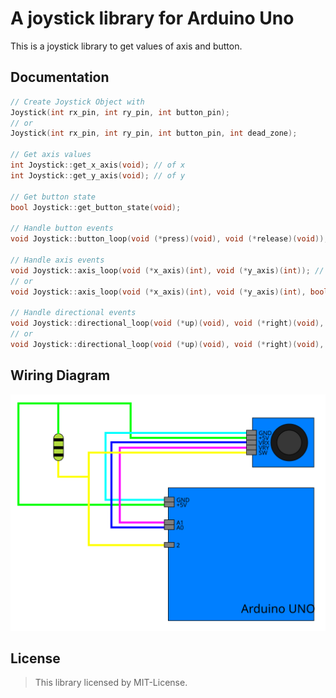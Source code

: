 # A joystick library for Arduino Uno

This is a joystick library to get values of axis and button.

## Documentation

```cpp
// Create Joystick Object with
Joystick(int rx_pin, int ry_pin, int button_pin);
// or
Joystick(int rx_pin, int ry_pin, int button_pin, int dead_zone);

// Get axis values
int Joystick::get_x_axis(void); // of x
int Joystick::get_y_axis(void); // of y

// Get button state
bool Joystick::get_button_state(void);

// Handle button events
void Joystick::button_loop(void (*press)(void), void (*release)(void));

// Handle axis events
void Joystick::axis_loop(void (*x_axis)(int), void (*y_axis)(int)); // new_events_only=false
// or
void Joystick::axis_loop(void (*x_axis)(int), void (*y_axis)(int), bool new_events_only);

// Handle directional events
void Joystick::directional_loop(void (*up)(void), void (*right)(void), void (*down)(void), void (*left)(void)); // new_events_only=false
// or
void Joystick::directional_loop(void (*up)(void), void (*right)(void), void (*down)(void), void (*left)(void), bool new_events_only);
```

## Wiring Diagram

<center>

![Wiring Diagram](./assets/wiring-diagram.svg "Wiring Diagram")

</center>

## License

> This library licensed by MIT-License.